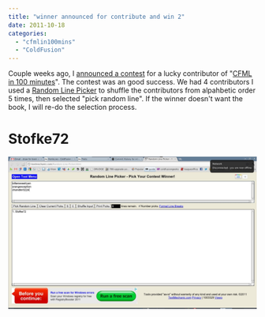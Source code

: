 ```yaml
---
title: "winner announced for contribute and win 2"
date: 2011-10-18
categories: 
  - "cfmlin100mins"
  - "ColdFusion"
---
```


Couple weeks ago, I [announced a contest](/contribute-to-cfml-in-100-mins-and-win-head-first-jquery-book) for a lucky contributor of "[CFML in 100 minutes](https://github.com/mhenke/CFML-in-100-minutes)". The contest was an good success. We had 4 contributors I used a [Random Line Picker](http://textmechanic.com/Random-Line-Picker.html) to shuffle the contributors from alpahbetic order 5 times, then selected "pick random line". If the winner doesn't want the book, I will re-do the selection process.

# Stofke72

![](images/winner2.jpeg)
